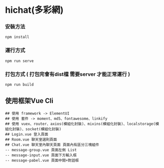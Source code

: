 # hichat(多彩網)
### 安裝方法
```
npm install
```
### 運行方式
```
npm run serve
```
### 打包方式 ( 打包完會有dist檔 需要server 才能正常運行 )
```
npm run build
```
## 使用框架Vue Cli
```
## 使用 framework -> ElementUI
## 使用 套件 -> moment、md5、fontawesome、linkify
## 使用 vuex、router、axios(模組化封裝)、mixins(模組化封裝)、localstorage(模組化封裝)、socket(模組化封裝)
## Login.vue 登入頁面
## Room.vue 聊天室選則頁面
## Chat.vue 聊天室內聊天頁面 頁面內有區分三塊組件
-- message-group.vue 頁面左側 List
-- message-input.vue 頁面下方輸入框
-- message-pabel.vue 頁面中間+對話框
```